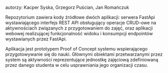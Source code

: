 autorzy: Kacper Syska, Grzegorz Puścian, Jan Romańczuk

Repozytorium zawiera kody źródłowe dwóch aplikacji: serwera FastApi wystawiającego interfejs REST API obsługujący operacje CRUD-owe na aktywnościach związanych z przygotowaniem do zajęć, oraz aplikacji webowej
realizującej funkcjonalność widoku i konsumpcji endpointów wystawianych przez FastApi.

Aplikacja jest prototypem Proof of Concept systemu wspierającego przygotowywanie się do nauki.
Głównymi obiektami przetwarzanymi przez system są aktywności reprezentujące jednostkę zajęciową zdefiniowaną przez danego studenta w celu usprawniania jego organizacji czasu.

